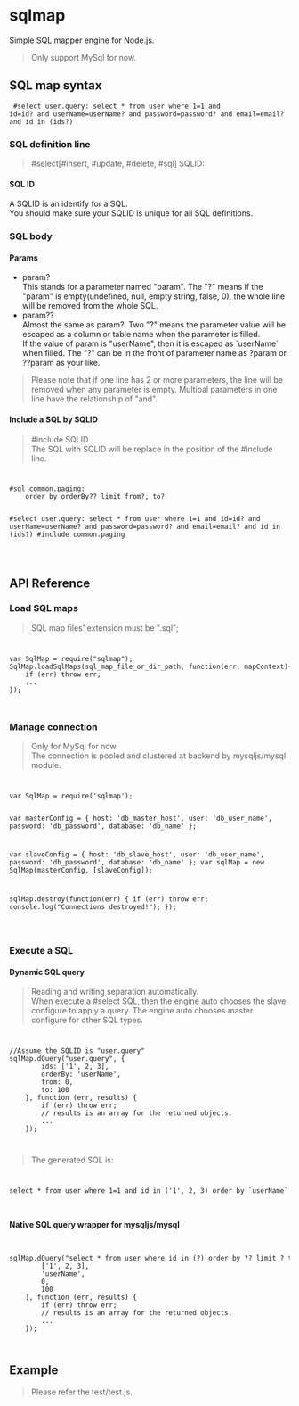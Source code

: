 # sqlmap
Simple SQL mapper engine for Node.js.<br>
>Only support MySql for now.

## SQL map syntax
<code><pre>
#select user.query:
    select * from user where 1=1
    and id=id?
    and userName=userName?
    and password=password?
    and email=email?
    and id in (ids?)
</pre></code>

### SQL definition line
> #select[#insert, #update, #delete, #sql] SQLID:
#### SQL ID
A SQLID is an identify for a SQL.<br>
You should make sure your SQLID is unique for all SQL definitions.<br>

### SQL body

#### Params
* param?<br>
This stands for a parameter named "param". The "?" means if the "param" is empty(undefined, null, empty string, false, 0), the whole line will be removed from the whole SQL.<br>
* param??<br>
Almost the same as param?. Two "?" means the parameter value will be escaped as a column or table name when the parameter is filled.<br>
If the value of param is "userName", then it is escaped as \`userName\` when filled.
The "?" can be in the front of parameter name as ?param or ??param as your like.
>Please note that if one line has 2 or more parameters, the line will be removed when any parameter is empty. Multipal parameters in one line have the relationship of "and".
#### Include a SQL by SQLID
> #include SQLID<br>
> The SQL with SQLID will be replace in the position of the #include line.
<code>
<pre>
#sql common.paging:
    order by orderBy?? limit from?, to?

#select user.query:
    select * from user where 1=1
    and id=id?
    and userName=userName?
    and password=password?
    and email=email?
    and id in (ids?)
    #include common.paging
</pre>
</code>

## API Reference
### Load SQL maps
> SQL map files' extension must be ".sql";
<code>
<pre>
var SqlMap = require("sqlmap");
SqlMap.loadSqlMaps(sql_map_file_or_dir_path, function(err, mapContext){
    if (err) throw err;
    ...
});
</pre>
</code>

### Manage connection
> Only for MySql for now. <br>
> The connection is pooled and clustered at backend by mysqljs/mysql module.
<code>
<pre>
var SqlMap = require('sqlmap');

var masterConfig = {
    host: 'db_master_host',
    user: 'db_user_name',
    password: 'db_password',
    database: 'db_name'
};

var slaveConfig = {
    host: 'db_slave_host',
    user: 'db_user_name',
    password: 'db_password',
    database: 'db_name'
};
var sqlMap = new SqlMap(masterConfig, [slaveConfig]);

sqlMap.destroy(function(err)
{
    if (err) throw err;
    console.log("Connections destroyed!");
});
</pre>
</code>

### Execute a SQL

#### Dynamic SQL query
> Reading and writing separation automatically. <br>
> When execute a #select SQL, then the engine auto chooses the slave configure to apply a query. The engine auto chooses master configure for other SQL types.
<code>
<pre>
//Assume the SQLID is "user.query"
sqlMap.dQuery("user.query", {
        ids: ['1', 2, 3],
        orderBy: 'userName',
        from: 0,
        to: 100
    }, function (err, results) {
        if (err) throw err;
        // results is an array for the returned objects.
        ...
    });
</pre>
</code>

>The generated SQL is:
<code>
<pre>
select * from user where 1=1 and id in ('1', 2, 3) order by `userName` limit 0, 100
</pre>
</code>

#### Native SQL query wrapper for mysqljs/mysql
<code>
<pre>
sqlMap.dQuery("select * from user where id in (?) order by ?? limit ? to ?", [
        ['1', 2, 3],
        'userName',
        0,
        100
    ], function (err, results) {
        if (err) throw err;
        // results is an array for the returned objects.
        ...
    });
</pre>
</code>

## Example
>Please refer the test/test.js.
